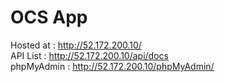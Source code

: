 # OCS App
Hosted at : http://52.172.200.10/  
API List : http://52.172.200.10/api/docs  
phpMyAdmin : http://52.172.200.10/phpMyAdmin/  
